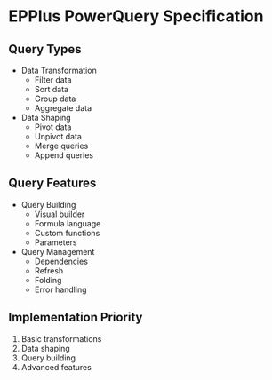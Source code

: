 # EPPlus PowerQuery Specification

## Query Types
- Data Transformation
  - Filter data
  - Sort data
  - Group data
  - Aggregate data
- Data Shaping
  - Pivot data
  - Unpivot data
  - Merge queries
  - Append queries

## Query Features
- Query Building
  - Visual builder
  - Formula language
  - Custom functions
  - Parameters
- Query Management
  - Dependencies
  - Refresh
  - Folding
  - Error handling

## Implementation Priority
1. Basic transformations
2. Data shaping
3. Query building
4. Advanced features